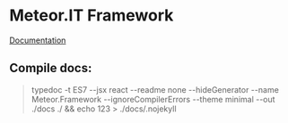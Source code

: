 # Meteor.IT Framework



[Documentation](https://meteor-dev.github.io/Meteor.Framework/)

## Compile docs:
> typedoc -t ES7 --jsx react --readme none --hideGenerator --name Meteor.Framework --ignoreCompilerErrors --theme minimal --out ./docs ./ && echo 123 > ./docs/.nojekyll
